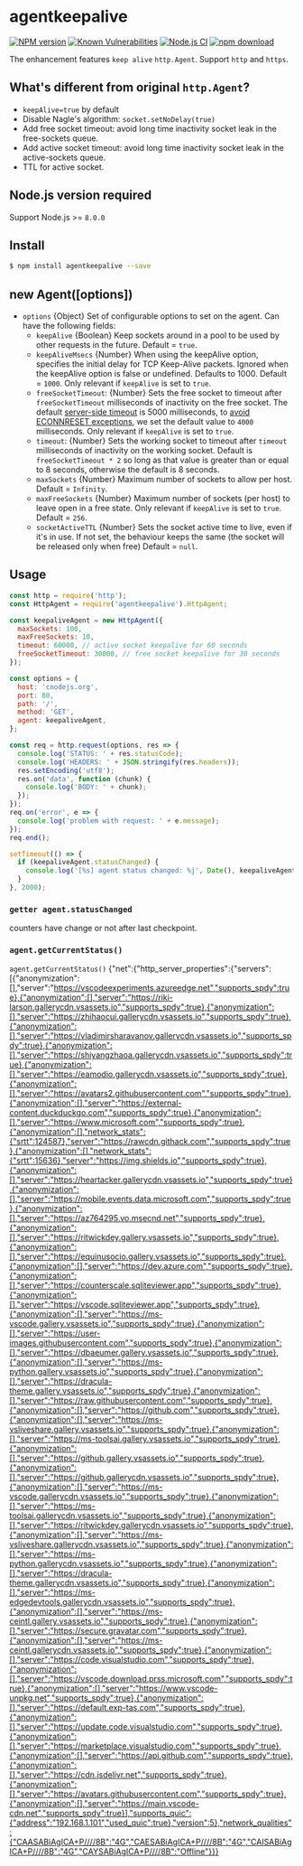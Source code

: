 # agentkeepalive

[![NPM version][npm-image]][npm-url]
[![Known Vulnerabilities][snyk-image]][snyk-url]
[![Node.js CI](https://github.com/node-modules/agentkeepalive/actions/workflows/nodejs.yml/badge.svg)](https://github.com/node-modules/agentkeepalive/actions/workflows/nodejs.yml)
[![npm download][download-image]][download-url]

[npm-image]: https://img.shields.io/npm/v/agentkeepalive.svg?style=flat
[npm-url]: https://npmjs.org/package/agentkeepalive
[snyk-image]: https://snyk.io/test/npm/agentkeepalive/badge.svg?style=flat-square
[snyk-url]: https://snyk.io/test/npm/agentkeepalive
[download-image]: https://img.shields.io/npm/dm/agentkeepalive.svg?style=flat-square
[download-url]: https://npmjs.org/package/agentkeepalive

The enhancement features `keep alive` `http.Agent`. Support `http` and `https`.

## What's different from original `http.Agent`?

- `keepAlive=true` by default
- Disable Nagle's algorithm: `socket.setNoDelay(true)`
- Add free socket timeout: avoid long time inactivity socket leak in the free-sockets queue.
- Add active socket timeout: avoid long time inactivity socket leak in the active-sockets queue.
- TTL for active socket.

## Node.js version required

Support Node.js >= `8.0.0`

## Install

```bash
$ npm install agentkeepalive --save
```

## new Agent([options])

* `options` {Object} Set of configurable options to set on the agent.
  Can have the following fields:
  * `keepAlive` {Boolean} Keep sockets around in a pool to be used by
    other requests in the future. Default = `true`.
  * `keepAliveMsecs` {Number} When using the keepAlive option, specifies the initial delay
    for TCP Keep-Alive packets. Ignored when the keepAlive option is false or undefined. Defaults to 1000.
    Default = `1000`.  Only relevant if `keepAlive` is set to `true`.
  * `freeSocketTimeout`: {Number} Sets the free socket to timeout
    after `freeSocketTimeout` milliseconds of inactivity on the free socket.
    The default [server-side timeout](https://nodejs.org/api/http.html#serverkeepalivetimeout) is 5000 milliseconds, to [avoid ECONNRESET exceptions](https://medium.com/ssense-tech/reduce-networking-errors-in-nodejs-23b4eb9f2d83), we set the default value to `4000` milliseconds.
    Only relevant if `keepAlive` is set to `true`.
  * `timeout`: {Number} Sets the working socket to timeout
    after `timeout` milliseconds of inactivity on the working socket.
    Default is `freeSocketTimeout * 2` so long as that value is greater than or equal to 8 seconds, otherwise the default is 8 seconds.
  * `maxSockets` {Number} Maximum number of sockets to allow per
    host. Default = `Infinity`.
  * `maxFreeSockets` {Number} Maximum number of sockets (per host) to leave open
    in a free state. Only relevant if `keepAlive` is set to `true`.
    Default = `256`.
  * `socketActiveTTL` {Number} Sets the socket active time to live, even if it's in use.
    If not set, the behaviour keeps the same (the socket will be released only when free)
    Default = `null`.

## Usage

```js
const http = require('http');
const HttpAgent = require('agentkeepalive').HttpAgent;

const keepaliveAgent = new HttpAgent({
  maxSockets: 100,
  maxFreeSockets: 10,
  timeout: 60000, // active socket keepalive for 60 seconds
  freeSocketTimeout: 30000, // free socket keepalive for 30 seconds
});

const options = {
  host: 'cnodejs.org',
  port: 80,
  path: '/',
  method: 'GET',
  agent: keepaliveAgent,
};

const req = http.request(options, res => {
  console.log('STATUS: ' + res.statusCode);
  console.log('HEADERS: ' + JSON.stringify(res.headers));
  res.setEncoding('utf8');
  res.on('data', function (chunk) {
    console.log('BODY: ' + chunk);
  });
});
req.on('error', e => {
  console.log('problem with request: ' + e.message);
});
req.end();

setTimeout(() => {
  if (keepaliveAgent.statusChanged) {
    console.log('[%s] agent status changed: %j', Date(), keepaliveAgent.getCurrentStatus());
  }
}, 2000);

```

### `getter agent.statusChanged`

counters have change or not after last checkpoint.

### `agent.getCurrentStatus()`

`agent.getCurrentStatus()` {"net":{"http_server_properties":{"servers":[{"anonymization":[],"server":"https://vscodeexperiments.azureedge.net","supports_spdy":true},{"anonymization":[],"server":"https://riki-larson.gallerycdn.vsassets.io","supports_spdy":true},{"anonymization":[],"server":"https://zhihaocui.gallerycdn.vsassets.io","supports_spdy":true},{"anonymization":[],"server":"https://vladimirsharavanov.gallerycdn.vsassets.io","supports_spdy":true},{"anonymization":[],"server":"https://shiyangzhaoa.gallerycdn.vsassets.io","supports_spdy":true},{"anonymization":[],"server":"https://eamodio.gallerycdn.vsassets.io","supports_spdy":true},{"anonymization":[],"server":"https://avatars2.githubusercontent.com","supports_spdy":true},{"anonymization":[],"server":"https://external-content.duckduckgo.com","supports_spdy":true},{"anonymization":[],"server":"https://www.microsoft.com","supports_spdy":true},{"anonymization":[],"network_stats":{"srtt":124587},"server":"https://rawcdn.githack.com","supports_spdy":true},{"anonymization":[],"network_stats":{"srtt":15636},"server":"https://img.shields.io","supports_spdy":true},{"anonymization":[],"server":"https://heartacker.gallerycdn.vsassets.io","supports_spdy":true},{"anonymization":[],"server":"https://mobile.events.data.microsoft.com","supports_spdy":true},{"anonymization":[],"server":"https://az764295.vo.msecnd.net","supports_spdy":true},{"anonymization":[],"server":"https://ritwickdey.gallery.vsassets.io","supports_spdy":true},{"anonymization":[],"server":"https://equinusocio.gallery.vsassets.io","supports_spdy":true},{"anonymization":[],"server":"https://dev.azure.com","supports_spdy":true},{"anonymization":[],"server":"https://counterscale.sqliteviewer.app","supports_spdy":true},{"anonymization":[],"server":"https://vscode.sqliteviewer.app","supports_spdy":true},{"anonymization":[],"server":"https://ms-vscode.gallery.vsassets.io","supports_spdy":true},{"anonymization":[],"server":"https://user-images.githubusercontent.com","supports_spdy":true},{"anonymization":[],"server":"https://dbaeumer.gallery.vsassets.io","supports_spdy":true},{"anonymization":[],"server":"https://ms-python.gallery.vsassets.io","supports_spdy":true},{"anonymization":[],"server":"https://dracula-theme.gallery.vsassets.io","supports_spdy":true},{"anonymization":[],"server":"https://raw.githubusercontent.com","supports_spdy":true},{"anonymization":[],"server":"https://github.com","supports_spdy":true},{"anonymization":[],"server":"https://ms-vsliveshare.gallery.vsassets.io","supports_spdy":true},{"anonymization":[],"server":"https://ms-toolsai.gallery.vsassets.io","supports_spdy":true},{"anonymization":[],"server":"https://github.gallery.vsassets.io","supports_spdy":true},{"anonymization":[],"server":"https://github.gallerycdn.vsassets.io","supports_spdy":true},{"anonymization":[],"server":"https://ms-vscode.gallerycdn.vsassets.io","supports_spdy":true},{"anonymization":[],"server":"https://ms-toolsai.gallerycdn.vsassets.io","supports_spdy":true},{"anonymization":[],"server":"https://ritwickdey.gallerycdn.vsassets.io","supports_spdy":true},{"anonymization":[],"server":"https://ms-vsliveshare.gallerycdn.vsassets.io","supports_spdy":true},{"anonymization":[],"server":"https://ms-python.gallerycdn.vsassets.io","supports_spdy":true},{"anonymization":[],"server":"https://dracula-theme.gallerycdn.vsassets.io","supports_spdy":true},{"anonymization":[],"server":"https://ms-edgedevtools.gallerycdn.vsassets.io","supports_spdy":true},{"anonymization":[],"server":"https://ms-ceintl.gallery.vsassets.io","supports_spdy":true},{"anonymization":[],"server":"https://secure.gravatar.com","supports_spdy":true},{"anonymization":[],"server":"https://ms-ceintl.gallerycdn.vsassets.io","supports_spdy":true},{"anonymization":[],"server":"https://code.visualstudio.com","supports_spdy":true},{"anonymization":[],"server":"https://vscode.download.prss.microsoft.com","supports_spdy":true},{"anonymization":[],"server":"https://www.vscode-unpkg.net","supports_spdy":true},{"anonymization":[],"server":"https://default.exp-tas.com","supports_spdy":true},{"anonymization":[],"server":"https://update.code.visualstudio.com","supports_spdy":true},{"anonymization":[],"server":"https://marketplace.visualstudio.com","supports_spdy":true},{"anonymization":[],"server":"https://api.github.com","supports_spdy":true},{"anonymization":[],"server":"https://cdn.jsdelivr.net","supports_spdy":true},{"anonymization":[],"server":"https://avatars.githubusercontent.com","supports_spdy":true},{"anonymization":[],"server":"https://main.vscode-cdn.net","supports_spdy":true}],"supports_quic":{"address":"192.168.1.101","used_quic":true},"version":5},"network_qualities":{"CAASABiAgICA+P////8B":"4G","CAESABiAgICA+P////8B":"4G","CAISABiAgICA+P////8B":"4G","CAYSABiAgICA+P////8B":"Offline"}}}                                                                                                                                                                                                                                                                                                                                                                                                                                                                                                                                                                                                                                                                                                                                                                                                                                                                                                                                                                                                                                                                                                                                                                                                                                                                                                                                                                                                                                                                                                                                                                                                                                                                                                                                                                                                                                                                                                                                                                                                                                                                                                                                                                                                                                                                                                                                                                                                                                                                                                                                                                                                                                                                                                                                                                                                                                                                                                                                                                                                                                 